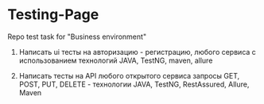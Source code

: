 # Testing-Page
Repo test task for "Business environment"


1. Написать ui тесты на авторизацию - регистрацию, любого сервиса с использованием технологий JAVA, TestNG, maven, allure	
	
2. Написать тесты на API любого открытого сервиса запросы GET, POST, PUT, DELETE - технологии JAVA, TestNG, RestAssured, Allure, Maven	
